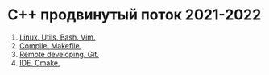 # С++ продвинутый поток 2021-2022
1. [Linux. Utils. Bash. Vim.](sems/sem-01.md)
2. [Compile. Makefile.](sems/sem-02.md)
3. [Remote developing. Git.](sems/sem-03.md)
4. [IDE. Cmake.](sems/sem-04.md)